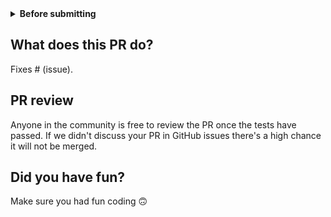 <details>
  <summary><b>Before submitting</b></summary>

- [ ] Was this discussed/agreed via a Github issue? (no need for typos and docs improvements)
- [ ] Did you read the [contributor guideline](https://github.com/Lightning-AI/pytorch-lightning/blob/main/.github/CONTRIBUTING.md), Pull Request section?
- [ ] Did you make sure to update the docs?
- [ ] Did you write any new necessary tests?

</details>

<!--
⚠️ How does this PR impact the user? ⚠️
Describe (in plain English, not technical Jargon) how this improves the user experience. If you can't tie it back to a real tangible, user goal or describe it in plain english, it's a hint that this is likely not needed and is probably an "engineering nit". 

✅ GOOD:
"As a user, I need to serve models faster. This PR focuses on enabling speed gains by using GPUs"

⛔️ BAD:
"This PR enables GPUs". 
This is bad because the *user problem* is not clear... instead it just jumps to the solution without any context. 

PRs without this will not be merged.
-->


## What does this PR do?

Fixes # (issue).

## PR review

Anyone in the community is free to review the PR once the tests have passed.
If we didn't discuss your PR in GitHub issues there's a high chance it will not be merged.

## Did you have fun?

Make sure you had fun coding 🙃
